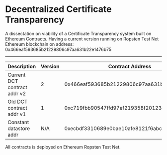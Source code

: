 # Decentralized Certificate Transparency
A dissectation on viability of a Certificate Transparency system built on Ethereum Contracts.
Having a current version running on Ropsten Test Net Ethereum blockchain on address: 0x466eaf593685b21229806c97aa631b22e1476b75

-------------------------------------------------------------------------------------------
| Description                  	| Version 	| Contract Address                           	|
|------------------------------	|---------	|--------------------------------------------	|
| Current DCT contract addr v2 	| 2       	| 0x466eaf593685b21229806c97aa631b22e1476b75 	|
| Old DCT contract addr v1     	| 1       	| 0xc719fbb90547ffd97ef219358f2012379e78a30d 	|
| Constant datastore addr      	| N/A     	| 0xecbdf3310689e0bae10afe8121f6abcdedb97fb5 	|

All contracts is deployed on Ethereum Ropsten Test Net.
